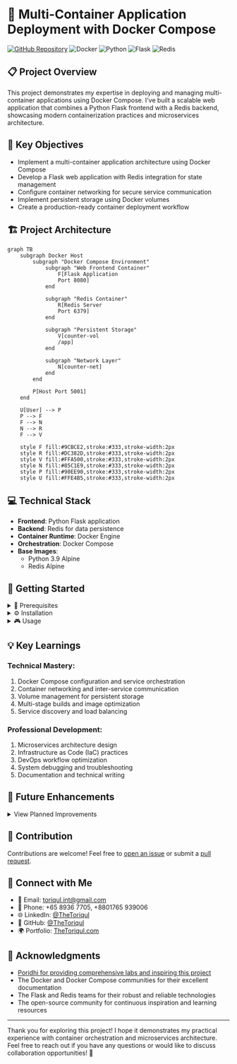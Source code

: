 # 🐳 Multi-Container Application Deployment with Docker Compose

[![GitHub Repository](https://img.shields.io/badge/GitHub-multi--container--app--deployment-blue?style=flat&logo=github)](https://github.com/TheToriqul/multi-container-app-deployment)
![Docker](https://img.shields.io/badge/Docker-2496ED?style=flat&logo=docker&logoColor=white)
![Python](https://img.shields.io/badge/Python-3776AB?style=flat&logo=python&logoColor=white)
![Flask](https://img.shields.io/badge/Flask-000000?style=flat&logo=flask&logoColor=white)
![Redis](https://img.shields.io/badge/Redis-DC382D?style=flat&logo=redis&logoColor=white)

## 📋 Project Overview

This project demonstrates my expertise in deploying and managing multi-container applications using Docker Compose. I've built a scalable web application that combines a Python Flask frontend with a Redis backend, showcasing modern containerization practices and microservices architecture.

## 🎯 Key Objectives

- Implement a multi-container application architecture using Docker Compose
- Develop a Flask web application with Redis integration for state management
- Configure container networking for secure service communication
- Implement persistent storage using Docker volumes
- Create a production-ready container deployment workflow

## 🏗️ Project Architecture

```mermaid
graph TB
    subgraph Docker Host
        subgraph "Docker Compose Environment"
            subgraph "Web Frontend Container"
                F[Flask Application
                Port 8080]
            end
            
            subgraph "Redis Container"
                R[Redis Server 
                Port 6379]
            end
            
            subgraph "Persistent Storage"
                V[counter-vol 
                /app]
            end
            
            subgraph "Network Layer"
                N[counter-net]
            end
        end
        
        P[Host Port 5001]
    end
    
    U[User] --> P
    P --> F
    F --> N
    N --> R
    F --> V
    
    style F fill:#9CBCE2,stroke:#333,stroke-width:2px
    style R fill:#DC382D,stroke:#333,stroke-width:2px
    style V fill:#FFA500,stroke:#333,stroke-width:2px
    style N fill:#85C1E9,stroke:#333,stroke-width:2px
    style P fill:#90EE90,stroke:#333,stroke-width:2px
    style U fill:#FFE4B5,stroke:#333,stroke-width:2px
```

## 💻 Technical Stack

- **Frontend**: Python Flask application
- **Backend**: Redis for data persistence
- **Container Runtime**: Docker Engine
- **Orchestration**: Docker Compose
- **Base Images**: 
  - Python 3.9 Alpine
  - Redis Alpine

## 🚀 Getting Started

<details>
<summary>🐳 Prerequisites</summary>

- Docker Engine (version 20.10.0 or higher)
- Docker Compose V2
- Git (for cloning the repository)
- curl (for testing the deployment)

</details>

<details>
<summary>⚙️ Installation</summary>

1. Clone the repository:
   ```bash
   git clone https://github.com/TheToriqul/multi-container-app-deployment.git
   cd multi-container-app-deployment
   ```

2. Review the configuration files:
   - `app.py`: Flask application code
   - `Dockerfile`: Container image definition
   - `compose.yaml`: Multi-container orchestration configuration

3. Deploy the application:
   ```bash
   docker compose -f compose.yaml up -d
   ```

</details>

<details>
<summary>🎮 Usage</summary>

1. Access the application:
   ```bash
   curl localhost:5001
   ```

2. Monitor the services:
   ```bash
   docker-compose ps
   docker-compose logs
   ```

3. Stop the application:
   ```bash
   docker-compose down --volumes
   ```

For detailed commands and operations, refer to the [reference-commands.md](reference-commands.md) file.

</details>

## 💡 Key Learnings

### Technical Mastery:

1. Docker Compose configuration and service orchestration
2. Container networking and inter-service communication
3. Volume management for persistent storage
4. Multi-stage builds and image optimization
5. Service discovery and load balancing

### Professional Development:

1. Microservices architecture design
2. Infrastructure as Code (IaC) practices
3. DevOps workflow optimization
4. System debugging and troubleshooting
5. Documentation and technical writing

## 🔄 Future Enhancements

<details>
<summary>View Planned Improvements</summary>

1. Implement Docker Swarm for container orchestration
2. Add Nginx reverse proxy for load balancing
3. Implement health checks and automatic container recovery
4. Add monitoring with Prometheus and Grafana
5. Implement CI/CD pipeline with GitHub Actions
6. Add automated testing framework

</details>

## 🙌 Contribution

Contributions are welcome! Feel free to [open an issue](https://github.com/TheToriqul/multi-container-app-deployment/issues) or submit a [pull request](https://github.com/TheToriqul/multi-container-app-deployment/pulls).

## 📧 Connect with Me

- 📧 Email: toriqul.int@gmail.com
- 📱 Phone: +65 8936 7705, +8801765 939006
- 🌐 LinkedIn: [@TheToriqul](https://www.linkedin.com/in/thetoriqul/)
- 🐙 GitHub: [@TheToriqul](https://github.com/TheToriqul)
- 🌍 Portfolio: [TheToriqul.com](https://thetoriqul.com)

## 👏 Acknowledgments
- [Poridhi for providing comprehensive labs and inspiring this project](https://devops.poridhi.io/) 
- The Docker and Docker Compose communities for their excellent documentation
- The Flask and Redis teams for their robust and reliable technologies
- The open-source community for continuous inspiration and learning resources

---

Thank you for exploring this project! I hope it demonstrates my practical experience with container orchestration and microservices architecture. Feel free to reach out if you have any questions or would like to discuss collaboration opportunities! 🚀